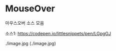 # MouseOver
마우스오버 소스 모음 

소스1:
https://codepen.io/littlesnippets/pen/LGpgGJ

./image.jpg
(./image.jpg)
